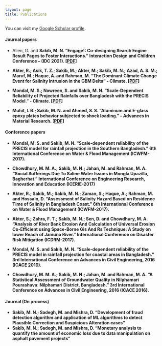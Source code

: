 ```yaml
---
layout: page
title: Publications
---
```


You can visit my <a href="https://scholar.google.com/citations?user=-xqIiEYAAAAJ&hl=en">Google Scholar profile</a>.
<br />


#### Journal papers

- Allen, G. and <b> Sakib, M. N.  “Engage!: Co-designing Search Engine Result Pages to Foster Interactions.” Interaction Design and Children Conference – (IDC 2021). 
[[PDF]](https://dl.acm.org/doi/abs/10.1145/3459990.3465183) 

- Akter, R.; Asik, T. Z.; <b> Sakib, M.; Akter, M.; Sakib, M. N.; Azad, A. S. M.; Maruf, M.; Haque, A. and Rahman, M. “The Dominant Climate Change Event for Salinity Intrusion in the GBM Delta” - Climate. [[PDF]](https://www.mdpi.com/2225-1154/7/5/69 ) 


- Mondal, M. S.; Nowreen, S. and <b> Sakib, M. N.  “Scale-Dependent Reliability of Projected Rainfalls over Bangladesh with the PRECIS Model.” - Climate. 
[[PDF]](https://www.mdpi.com/2225-1154/8/2/20)
  

- <b>Muhit, I. B.; Sakib, M. N. and Ahmed, S. S. “Aluminum and E-glass epoxy plates behavior subjected to shock loading.” - Advances in Material Research. 
[[PDF]](http://www.techno-press.org/fulltext/j_amr/amr6_2/amr0602003.pdf) 

#### Conference papers

- Mondal, M. S. and Sakib, <b> M. N.  “Scale-dependent reliability of the PRECIS model for rainfall projection in the Southern Bangladesh.” 6th International Conference on Water & Flood Management (ICWFM-2017). 

-  Chowdhury, M. M.  A.; <b> Sakib, M. N.; Jahan, M. and Rahman, M. A. “Social  Sufferings  Due  To  Saline  Water  Issues  in  Mongla  Upazilla,  Bagherhat.”   International Conference on Engineering Research, Innovation and Education (ICERIE-2017)
  
- Akter, R.; Sakib, M.; <b> Sakib, M. N.; Zaman, S.; Haque, A.; Rahman, M. and Hossain, D. “Assessment of Salinity Hazard Based on Residence Time of Salinity in Bangladesh Coast.” 6th International Conference on Water & Flood Management (ICWFM-2017). 

-  Akter, S.; Zahra, F. T.; <b> Sakib, M. N.; Sen, D. and Chowdhury, M. A. “Analysis of River Bank Erosion And Calculation of Universal Erosion Co-Efficient using Space-Borne Gis And Rs Technique: A Study on lower Reach of Jamuna River.” International Conference on Disaster Risk Mitigation (ICDRM-2017).
  
- Mondal, M. S. and <b> Sakib, M. N.  “Scale-dependent reliability of the PRECIS model in rainfall projection for coastal areas in Bangladesh.” 3rd International Conference on Advances in Civil Engineering, 2016 (ICACE 2016).

- Chowdhury, M. M.  A.;<b> Sakib, M. N.; Jahan, M. and Rahman, M. A. “A Statistical Assessment of Groundwater Quality in Nilphamari  Pourashava:  Nilphamari  District, Bangladesh.”  3rd International Conference on Advances in Civil Engineering, 2016 (ICACE 2016). 

#### Journal (On process)
  
- <b>Sakib, M. N.; Sadegh, M. and Mishra, D. “Development of fraud detection algorithm and application of ML algorithms to detect Plausible Correction and Suspicious Alteration cases” 
- <b>Sakib, M. N.; Sadegh, M. and Mishra, D. “Monetary analysis to quantify the amount of economic loss due to data manipulation on asphalt pavement projects” 







